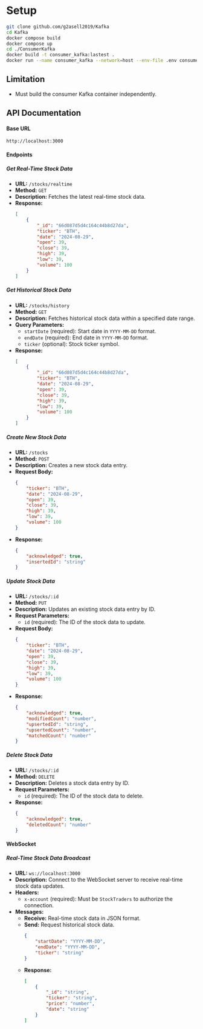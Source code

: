 # Setup
```bash
git clone github.com/g2asell2019/Kafka
cd Kafka
docker compose build
docker compose up
cd ./ConsumerKafka
docker build -t consumer_kafka:lastest .
docker run --name consumer_kafka --network=host --env-file .env consumer_kafka:lastest
```

## Limitation
- Must build the consumer Kafka container independently.

## API Documentation

#### Base URL
```
http://localhost:3000
```

#### Endpoints

##### Get Real-Time Stock Data
- **URL:** `/stocks/realtime`
- **Method:** `GET`
- **Description:** Fetches the latest real-time stock data.
- **Response:**
    ```json
    [
        {
            "_id": "66d087d5d4c164c44b8d27da",
            "ticker": "BTH",
            "date": "2024-08-29",
            "open": 39,
            "close": 39,
            "high": 39,
            "low": 39,
            "volume": 100
        }
    ]
    ```

##### Get Historical Stock Data
- **URL:** `/stocks/history`
- **Method:** `GET`
- **Description:** Fetches historical stock data within a specified date range.
- **Query Parameters:**
    - `startDate` (required): Start date in `YYYY-MM-DD` format.
    - `endDate` (required): End date in `YYYY-MM-DD` format.
    - `ticker` (optional): Stock ticker symbol.
- **Response:**
    ```json
    [
        {
            "_id": "66d087d5d4c164c44b8d27da",
            "ticker": "BTH",
            "date": "2024-08-29",
            "open": 39,
            "close": 39,
            "high": 39,
            "low": 39,
            "volume": 100
        }
    ]
    ```

##### Create New Stock Data
- **URL:** `/stocks`
- **Method:** `POST`
- **Description:** Creates a new stock data entry.
- **Request Body:**
    ```json
    {
        "ticker": "BTH",
        "date": "2024-08-29",
        "open": 39,
        "close": 39,
        "high": 39,
        "low": 39,
        "volume": 100
    }
    ```
- **Response:**
    ```json
    {
        "acknowledged": true,
        "insertedId": "string"
    }
    ```

##### Update Stock Data
- **URL:** `/stocks/:id`
- **Method:** `PUT`
- **Description:** Updates an existing stock data entry by ID.
- **Request Parameters:**
    - `id` (required): The ID of the stock data to update.
- **Request Body:**
    ```json
    {
        "ticker": "BTH",
        "date": "2024-08-29",
        "open": 39,
        "close": 39,
        "high": 39,
        "low": 39,
        "volume": 100
    }
    ```
- **Response:**
    ```json
    {
        "acknowledged": true,
        "modifiedCount": "number",
        "upsertedId": "string",
        "upsertedCount": "number",
        "matchedCount": "number"
    }
    ```

##### Delete Stock Data
- **URL:** `/stocks/:id`
- **Method:** `DELETE`
- **Description:** Deletes a stock data entry by ID.
- **Request Parameters:**
    - `id` (required): The ID of the stock data to delete.
- **Response:**
    ```json
    {
        "acknowledged": true,
        "deletedCount": "number"
    }
    ```

#### WebSocket

##### Real-Time Stock Data Broadcast
- **URL:** `ws://localhost:3000`
- **Description:** Connect to the WebSocket server to receive real-time stock data updates.
- **Headers:**
    - `x-account` (required): Must be `StockTraders` to authorize the connection.
- **Messages:**
    - **Receive:** Real-time stock data in JSON format.
    - **Send:** Request historical stock data.
        ```json
        {
            "startDate": "YYYY-MM-DD",
            "endDate": "YYYY-MM-DD",
            "ticker": "string"
        }
        ```
    - **Response:**
        ```json
        [
            {
                "_id": "string",
                "ticker": "string",
                "price": "number",
                "date": "string"
            }
        ]
        ```

